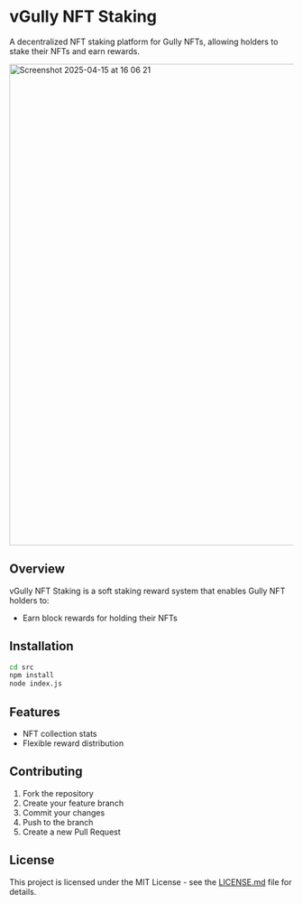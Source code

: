 # vGully NFT Staking

A decentralized NFT staking platform for Gully NFTs, allowing holders to stake their NFTs and earn rewards.

<img width="853" alt="Screenshot 2025-04-15 at 16 06 21" src="https://github.com/user-attachments/assets/cc0d17db-ccb5-4005-9b8a-d1ea872143d8" />


## Overview

vGully NFT Staking is a soft staking reward system that enables Gully NFT holders to:
- Earn block rewards for holding their NFTs

## Installation

```bash
cd src
npm install
node index.js
```

## Features

- NFT collection stats
- Flexible reward distribution

## Contributing

1. Fork the repository
2. Create your feature branch
3. Commit your changes
4. Push to the branch
5. Create a new Pull Request

## License

This project is licensed under the MIT License - see the [LICENSE.md](LICENSE.md) file for details.
